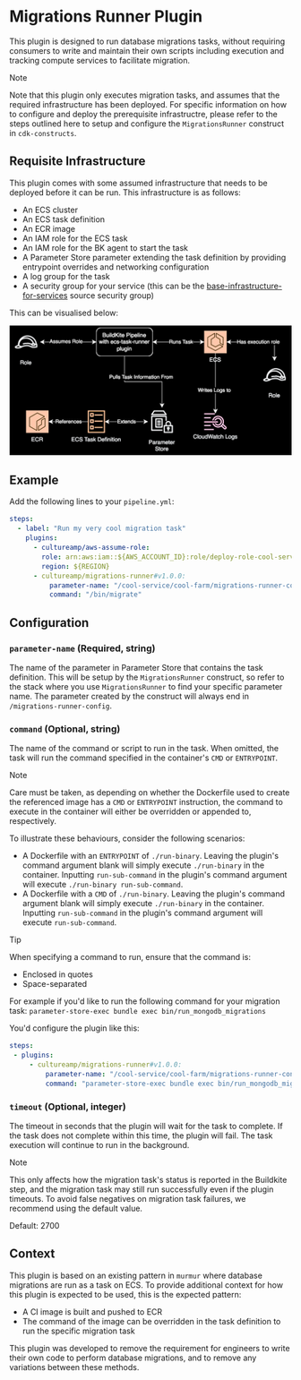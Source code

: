 # Migrations Runner Plugin

This plugin is designed to run database migrations tasks, without requiring consumers to write and maintain their own scripts including execution and tracking compute services to facilitate migration.

> [!NOTE]
> Note that this plugin only executes migration tasks, and assumes that the required infrastructure has been deployed. For specific information on how to configure and deploy the prerequisite infrastructre, please refer to the steps outlined here to setup and configure the `MigrationsRunner` construct in `cdk-constructs`.

## Requisite Infrastructure

This plugin comes with some assumed infrastructure that needs to be deployed before it can be run. This infrastructure is as follows:

- An ECS cluster
- An ECS task definition
- An ECR image
- An IAM role for the ECS task
- An IAM role for the BK agent to start the task
- A Parameter Store parameter extending the task definition by providing entrypoint overrides and networking configuration
- A log group for the task
- A security group for your service (this can be the [base-infrastructure-for-services](https://github.com/cultureamp/base-infrastructure-for-services) source security group)

This can be visualised below:

![The overall flow of this plugin and AWS resources](docs/images/diagram.svg)

## Example

Add the following lines to your `pipeline.yml`:

```yml
steps:
  - label: "Run my very cool migration task"
    plugins:
      - cultureamp/aws-assume-role:
        role: arn:aws:iam::${AWS_ACCOUNT_ID}:role/deploy-role-cool-service
        region: ${REGION}
      - cultureamp/migrations-runner#v1.0.0:
          parameter-name: "/cool-service/cool-farm/migrations-runner-config"
          command: "/bin/migrate"
```

## Configuration

### `parameter-name` (Required, string)

The name of the parameter in Parameter Store that contains the task definition. This will be setup by the `MigrationsRunner` construct, so refer to the stack where you use `MigrationsRunner` to find your specific parameter name. The parameter created by the construct will always end in `/migrations-runner-config`.

### `command` (Optional, string)

The name of the command or script to run in the task. When omitted, the task will run the command specified in the container's `CMD` or `ENTRYPOINT`.

> [!NOTE]
> Care must be taken, as depending on whether the Dockerfile used to create the referenced image has a `CMD` or `ENTRYPOINT` instruction, the command to execute in the container will either be overridden or appended to, respectively.
>
> To illustrate these behaviours, consider the following scenarios:
>
> - A Dockerfile with an `ENTRYPOINT` of `./run-binary`. Leaving the plugin's command argument blank will simply execute `./run-binary` in the container. Inputting `run-sub-command` in the plugin's command argument will execute `./run-binary run-sub-command`.
> - A Dockerfile with a `CMD` of `./run-binary`. Leaving the plugin's command argument blank will simply execute `./run-binary` in the container. Inputting `run-sub-command` in the plugin's command argument will execute `run-sub-command`.

> [!TIP]
> When specifying a command to run, ensure that the command is:
>
> - Enclosed in quotes
> - Space-separated
>
> For example if you'd like to run the following command for your migration task: `parameter-store-exec bundle exec bin/run_mongodb_migrations`
>
> You'd configure the plugin like this:
>
>```yml
>steps:
>  - plugins:
>      - cultureamp/migrations-runner#v1.0.0:
>          parameter-name: "/cool-service/cool-farm/migrations-runner-config"
>          command: "parameter-store-exec bundle exec bin/run_mongodb_migrations"
>```

### `timeout` (Optional, integer)

The timeout in seconds that the plugin will wait for the task to complete. If the task does not complete within this time, the plugin will fail. The task execution will continue to run in the background.

> [!NOTE]
> This only affects how the migration task's status is reported in the Buildkite step, and the migration task may still run successfully even if the plugin timeouts. To avoid false negatives on migration task failures, we recommend using the default value.

Default: 2700

## Context

This plugin is based on an existing pattern in `murmur` where database migrations are run as a task on ECS. To provide additional context for how this plugin is expected to be used, this is the expected pattern:

- A CI image is built and pushed to ECR
- The command of the image can be overridden in the task definition to run the specific migration task

This plugin was developed to remove the requirement for engineers to write their own code to perform database migrations, and to remove any variations between these methods.
